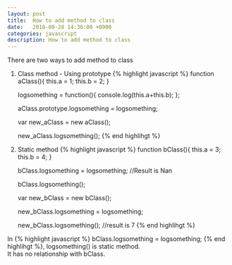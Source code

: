 ```yaml
---
layout: post
title:  How to add method to class
date:   2016-09-28 14:36:00 +0900
categories: javascript
description: How to add method to class
---
```


There are two ways to add method to class

1. Class method - Using prototype
{% highlight javascript %}
function aClass(){
        this.a = 1;
        this.b = 2;
    }

    logsomething = function(){
        console.log(this.a+this.b);
    };

    aClass.prototype.logsomething = logsomething;
    
    var new_aClass = new aClass();

    new_aClass.logsomething();
{% end highlihgt %}



2. Static method
{% highlight javascript %}
    function bClass(){
        this.a = 3;
        this.b = 4;
    }

    bClass.logsomething = logsomething; //Result is Nan

    bClass.logsomething();

    var new_bClass = new bClass();

    new_bClass.logsomething = logsomething;

    new_bClass.logsomething();  //result is 7
{% end highlihgt %}

In {% highlight javascript %} bClass.logsomething = logsomething; {% end highlihgt %}, logsomething() is static method.<br>
It has no relationship with bClass.
